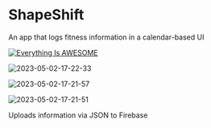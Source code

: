 # ShapeShift
An app that logs fitness information in a calendar-based UI

[![Everything Is AWESOME](https://img.youtube.com/vi/StTqXEQ2l-Y/0.jpg)](https://www.youtube.com/watch?v=StTqXEQ2l-Y "Everything Is AWESOME")

![2023-05-02-17-22-33](https://user-images.githubusercontent.com/66183008/235789253-69ecc477-1eab-45e0-90af-d66af402198a.png)

![2023-05-02-17-21-57](https://user-images.githubusercontent.com/66183008/235789285-024e5d7a-f09f-40a0-b3c3-567b14b84466.png)

![2023-05-02-17-21-51](https://user-images.githubusercontent.com/66183008/235789311-8aeb0442-9883-4c74-a2df-dfb42e6d53a2.png)

Uploads information via JSON to Firebase
